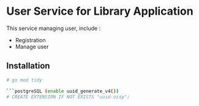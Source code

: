 # User Service for Library Application

This service managing user, include :
- Registration
- Manage user

## Installation

```bash
# go mod tidy

```postgreSQL (enable uuid_generate_v4())
# CREATE EXTENSION IF NOT EXISTS "uuid-ossp";